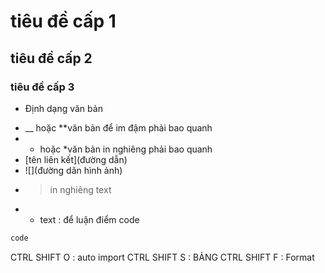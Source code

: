 # tiêu đề cấp 1

## tiêu đề cấp 2

### tiêu đề cấp 3

- Định dạng văn bản

* \_\_ hoặc \*\*văn bản để im đậm phải bao quanh
* - hoặc \*văn bản in nghiêng phải bao quanh
* [tên liên kết](đường dẫn)
* ![](đường dãn hình ảnh)
* > in nghiêng text
* - text : để luận điểm
    code

```sh
code
```

CTRL SHIFT O : auto import
CTRL SHIFT S : BẢNG
CTRL SHIFT F : Format
